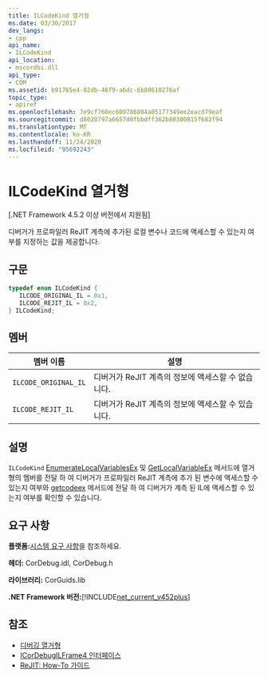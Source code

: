 ```yaml
---
title: ILCodeKind 열거형
ms.date: 03/30/2017
dev_langs:
- cpp
api_name:
- ILCodeKind
api_location:
- mscordbi.dll
api_type:
- COM
ms.assetid: b91765e4-82db-46f9-a6dc-6b80610276af
topic_type:
- apiref
ms.openlocfilehash: 7e9cf760ec609786804a05177349ee2eacd79eaf
ms.sourcegitcommit: d8020797a6657d0fbbdff362b80300815f682f94
ms.translationtype: MT
ms.contentlocale: ko-KR
ms.lasthandoff: 11/24/2020
ms.locfileid: "95692243"
---
```

# <a name="ilcodekind-enumeration"></a>ILCodeKind 열거형

[.NET Framework 4.5.2 이상 버전에서 지원됨]  
  
 디버거가 프로파일러 ReJIT 계측에 추가된 로컬 변수나 코드에 액세스할 수 있는지 여부를 지정하는 값을 제공합니다.  
  
## <a name="syntax"></a>구문  
  
```cpp
typedef enum ILCodeKind {  
   ILCODE_ORIGINAL_IL = 0x1,  
   ILCODE_REJIT_IL = 0x2,  
} ILCodeKind;  
```  
  
## <a name="members"></a>멤버  
  
|멤버 이름|설명|  
|-----------------|-----------------|  
|`ILCODE_ORIGINAL_IL`|디버거가 ReJIT 계측의 정보에 액세스할 수 없습니다.|  
|`ILCODE_REJIT_IL`|디버거가 ReJIT 계측의 정보에 액세스할 수 있습니다.|  
  
## <a name="remarks"></a>설명  

 `ILCodeKind` [EnumerateLocalVariablesEx](icordebugilframe4-enumeratelocalvariablesex-method.md) 및 [GetLocalVariableEx](icordebugilframe4-getlocalvariableex-method.md) 메서드에 열거형의 멤버를 전달 하 여 디버거가 프로파일러 ReJIT 계측에 추가 된 변수에 액세스할 수 있는지 여부와 [getcodeex](icordebugilframe4-getcodeex-method.md) 메서드에 전달 하 여 디버거가 계측 된 IL에 액세스할 수 있는지 여부를 확인할 수 있습니다.  
  
## <a name="requirements"></a>요구 사항  

 **플랫폼:**[시스템 요구 사항](../../get-started/system-requirements.md)을 참조하세요.  
  
 **헤더:** CorDebug.idl, CorDebug.h  
  
 **라이브러리:** CorGuids.lib  
  
 **.NET Framework 버전:**[!INCLUDE[net_current_v452plus](../../../../includes/net-current-v452plus-md.md)]  
  
## <a name="see-also"></a>참조

- [디버깅 열거형](debugging-enumerations.md)
- [ICorDebugILFrame4 인터페이스](icordebugilframe4-interface.md)
- [ReJIT: How-To 가이드](/archive/blogs/davbr/rejit-a-how-to-guide)
